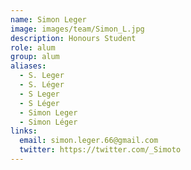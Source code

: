 ```yaml
---
name: Simon Leger
image: images/team/Simon_L.jpg
description: Honours Student
role: alum
group: alum
aliases:
  - S. Leger
  - S. Léger
  - S Leger
  - S Léger
  - Simon Leger
  - Simon Léger
links:
  email: simon.leger.66@gmail.com
  twitter: https://twitter.com/_Simoto
---
```

